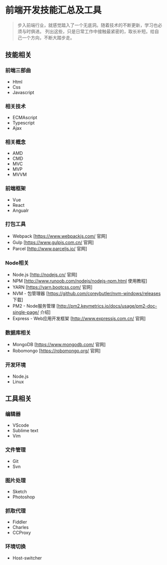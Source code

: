 # 前端开发技能汇总及工具

> 步入前端行业，就感觉踏入了一个无底洞。随着技术的不断更新，学习也必须与时俱进。
> 列出这些，只是日常工作中接触最紧密的，取长补短。给自己一个方向，不断大踏步走。

## 技能相关

### 前端三部曲

* Html
* Css
* Javascript

### 相关技术

* ECMAscript
* Typescript
* Ajax

### 相关概念

* AMD
* CMD
* MVC
* MVP
* MVVM

### 前端框架

* Vue
* React
* Angualr

### 打包工具

* Webpack [https://www.webpackjs.com/ 官网]
* Gulp [https://www.gulpjs.com.cn/ 官网]
* Parcel [http://www.parceljs.io/ 官网]

### Node相关

* Node.js [http://nodejs.cn/ 官网]
* NPM [http://www.runoob.com/nodejs/nodejs-npm.html 使用教程]
* YARN [https://yarn.bootcss.com/ 官网]
* NVM - 包管理器 [https://github.com/coreybutler/nvm-windows/releases 下载]
* PM2 - Node服务管理 [http://pm2.keymetrics.io/docs/usage/pm2-doc-single-page/ 介绍]
* Express - Web应用开发框架 [http://www.expressjs.com.cn/ 官网]

### 数据库相关

* MongoDB [https://www.mongodb.com/ 官网]
* Robomongo [https://robomongo.org/ 官网]

### 开发环境

* Node.js
* Linux

## 工具相关

### 编辑器

* VScode
* Sublime text
* Vim

### 文件管理

* Git
* Svn

### 图片处理

* Sketch
* Photoshop

### 抓取代理

* Fiddler
* Charles
* CCProxy

### 环境切换

* Host-switcher
